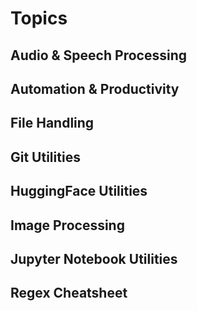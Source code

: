 # Topics
## Audio & Speech Processing
## Automation & Productivity
## File Handling
## Git Utilities
## HuggingFace Utilities
## Image Processing
## Jupyter Notebook Utilities
## Regex Cheatsheet
